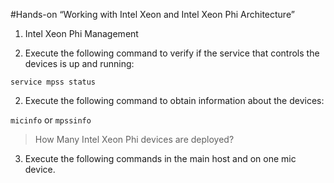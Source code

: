 #Hands-on “Working with Intel Xeon and Intel Xeon Phi Architecture”

1. Intel Xeon Phi Management

 1. Execute the following command to verify if the service that controls the devices is up and running:

 `service mpss status`

 2. Execute the following command to obtain information about the devices:

 `micinfo` or `mpssinfo`

 > How Many Intel Xeon Phi devices are deployed?

 3. Execute the following commands in the main host and on one mic device. 


